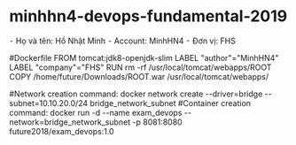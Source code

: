# minhhn4-devops-fundamental-2019
⁃ Họ và tên: Hồ Nhật Minh
⁃ Account: MinhHN4
⁃ Đơn vị: FHS

#Dockerfile
FROM tomcat:jdk8-openjdk-slim
LABEL "author"="MinhHN4"
LABEL "company"="FHS"
RUN rm -rf /usr/local/tomcat/webapps/ROOT
COPY /home/future/Downloads/ROOT.war /usr/local/tomcat/webapps/

#Network creation command:
docker network create --driver=bridge --subnet=10.10.20.0/24 bridge_network_subnet
#Container creation command:
docker run -d --name exam_devops --network=bridge_network_subnet -p 8081:8080 future2018/exam_devops:1.0

